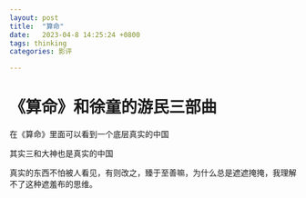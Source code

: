 ```yaml
---
layout: post
title:  "算命"
date:   2023-04-8 14:25:24 +0800
tags: thinking
categories: 影评

---
```


#  《算命》和徐童的游民三部曲

在《算命》里面可以看到一个底层真实的中国

其实三和大神也是真实的中国

真实的东西不怕被人看见，有则改之，臻于至善嘛，为什么总是遮遮掩掩，我理解不了这种遮羞布的思维。





